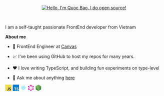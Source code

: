 <p align="center"><a href="https://anuraghazra.github.io"><img width="80%" alt="Hello, I'm Quoc Bao. I do open source!" src="./assets/gh-readme-header.png" /></a></p>

<br />

I am a self-taught passionate FrontEnd developer from Vietnam

**About me**

- 💼 FrontEnd Engineer at [Canvas](https://www.canvas-works.asia/)

- 📈  I've been using GitHub to host my repos for many years.

- ❤️ I love writing TypeScript, and building fun experiments on type-level

- 💬 Ask me about anything [here](https://github.com/Khanh2310)

<code><img height="20" alt="javascript" src="https://raw.githubusercontent.com/github/explore/80688e429a7d4ef2fca1e82350fe8e3517d3494d/topics/javascript/javascript.png"></code>
<code><img height="20" alt="typescript" src="https://raw.githubusercontent.com/github/explore/80688e429a7d4ef2fca1e82350fe8e3517d3494d/topics/typescript/typescript.png"></code>
<code><img height="20" alt="react" src="https://raw.githubusercontent.com/github/explore/80688e429a7d4ef2fca1e82350fe8e3517d3494d/topics/react/react.png"></code>
<code><img height="20" alt="graphql" src="https://raw.githubusercontent.com/github/explore/5c058a388828bb5fde0bcafd4bc867b5bb3f26f3/topics/graphql/graphql.png"></code>
<code><img height="20" alt="nodejs" src="https://raw.githubusercontent.com/github/explore/80688e429a7d4ef2fca1e82350fe8e3517d3494d/topics/nodejs/nodejs.png"></code>    
